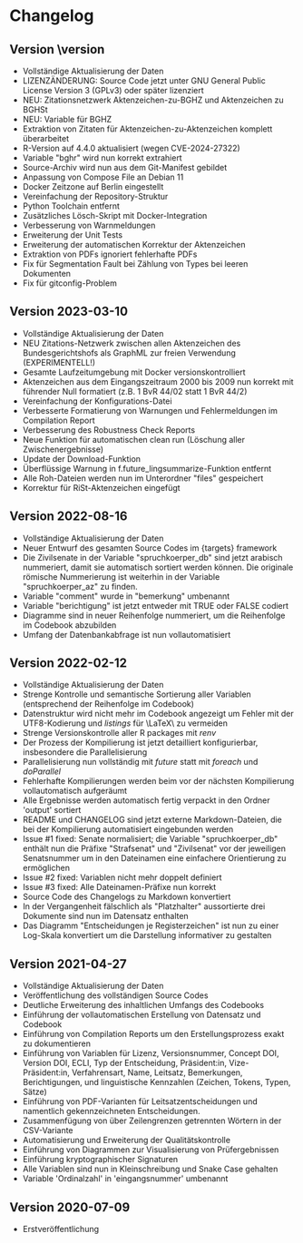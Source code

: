 # Changelog


## Version \version

- Vollständige Aktualisierung der Daten
- LIZENZÄNDERUNG: Source Code jetzt unter GNU General Public License Version 3 (GPLv3) oder später lizenziert
- NEU: Zitationsnetzwerk Aktenzeichen-zu-BGHZ und Aktenzeichen zu BGHSt
- NEU: Variable für BGHZ
- Extraktion von Zitaten für Aktenzeichen-zu-Aktenzeichen komplett überarbeitet
- R-Version auf 4.4.0 aktualisiert (wegen CVE-2024-27322)
- Variable "bghr" wird nun korrekt extrahiert
- Source-Archiv wird nun aus dem Git-Manifest gebildet
- Anpassung von Compose File an Debian 11
- Docker Zeitzone auf Berlin eingestellt
- Vereinfachung der Repository-Struktur
- Python Toolchain entfernt
- Zusätzliches Lösch-Skript mit Docker-Integration
- Verbesserung von Warnmeldungen
- Erweiterung der Unit Tests
- Erweiterung der automatischen Korrektur der Aktenzeichen
- Extraktion von PDFs ignoriert fehlerhafte PDFs
- Fix für Segmentation Fault bei Zählung von Types bei leeren Dokumenten
- Fix für gitconfig-Problem



## Version 2023-03-10

- Vollständige Aktualisierung der Daten
- NEU Zitations-Netzwerk zwischen allen Aktenzeichen des Bundesgerichtshofs als GraphML zur freien Verwendung (EXPERIMENTELL!)
- Gesamte Laufzeitumgebung mit Docker versionskontrolliert
- Aktenzeichen aus dem Eingangszeitraum 2000 bis 2009 nun korrekt mit führender Null formatiert (z.B. 1 BvR 44/02 statt 1 BvR 44/2)
- Vereinfachung der Konfigurations-Datei
- Verbesserte Formatierung von Warnungen und Fehlermeldungen im Compilation Report
- Verbesserung des Robustness Check Reports
- Neue Funktion für automatischen clean run (Löschung aller Zwischenergebnisse)
- Update der Download-Funktion
- Überflüssige Warnung in f.future_lingsummarize-Funktion entfernt
- Alle Roh-Dateien werden nun im Unterordner "files" gespeichert
- Korrektur für RiSt-Aktenzeichen eingefügt




## Version 2022-08-16

- Vollständige Aktualisierung der Daten
- Neuer Entwurf des gesamten Source Codes im {targets} framework
- Die Zivilsenate in der Variable "spruchkoerper_db" sind jetzt arabisch nummeriert, damit sie automatisch sortiert werden können. Die originale römische Nummerierung ist weiterhin in der Variable "spruchkoerper_az" zu finden.
- Variable "comment" wurde in "bemerkung" umbenannt
- Variable "berichtigung" ist jetzt entweder mit TRUE oder FALSE codiert
- Diagramme sind in neuer Reihenfolge nummeriert, um die Reihenfolge im Codebook abzubilden
- Umfang der Datenbankabfrage ist nun vollautomatisiert



## Version 2022-02-12
 
- Vollständige Aktualisierung der Daten
- Strenge Kontrolle und semantische Sortierung aller Variablen (entsprechend der Reihenfolge im Codebook)
- Datenstruktur wird nicht mehr im Codebook angezeigt um Fehler mit der UTF8-Kodierung und *listings* für \LaTeX\ zu vermeiden
- Strenge Versionskontrolle aller R packages mit *renv*
- Der Prozess der Kompilierung ist jetzt detailliert konfigurierbar, insbesondere die Parallelisierung
- Parallelisierung nun vollständig mit *future* statt mit *foreach* und *doParallel*
- Fehlerhafte Kompilierungen werden beim vor der nächsten Kompilierung vollautomatisch aufgeräumt
- Alle Ergebnisse werden automatisch fertig verpackt in den Ordner 'output' sortiert
- README und CHANGELOG sind jetzt externe Markdown-Dateien, die bei der Kompilierung automatisiert eingebunden werden
- Issue #1 fixed: Senate normalisiert; die Variable "spruchkoerper_db" enthält nun die Präfixe "Strafsenat" und "Zivilsenat" vor der jeweiligen Senatsnummer um in den Dateinamen eine einfachere Orientierung zu ermöglichen
- Issue #2 fixed: Variablen nicht mehr doppelt definiert
- Issue #3 fixed: Alle Dateinamen-Präfixe nun korrekt
- Source Code des Changelogs zu Markdown konvertiert
- In der Vergangenheit fälschlich als "Platzhalter" aussortierte drei Dokumente sind nun im Datensatz enthalten
- Das Diagramm "Entscheidungen je Registerzeichen" ist nun zu einer Log-Skala konvertiert um die Darstellung informativer zu gestalten



## Version 2021-04-27

- Vollständige Aktualisierung der Daten
- Veröffentlichung des vollständigen Source Codes
- Deutliche Erweiterung des inhaltlichen Umfangs des Codebooks
- Einführung der vollautomatischen Erstellung von Datensatz und Codebook
- Einführung von Compilation Reports um den Erstellungsprozess exakt zu dokumentieren
- Einführung von Variablen für Lizenz, Versionsnummer, Concept DOI, Version DOI, ECLI, Typ der Entscheidung, Präsident:in, Vize-Präsident:in, Verfahrensart, Name, Leitsatz, Bemerkungen, Berichtigungen, und linguistische Kennzahlen (Zeichen, Tokens, Typen, Sätze)
- Einführung von PDF-Varianten für Leitsatzentscheidungen und namentlich gekennzeichneten Entscheidungen.
- Zusammenfügung von über Zeilengrenzen getrennten Wörtern in der CSV-Variante
- Automatisierung und Erweiterung der Qualitätskontrolle
- Einführung von Diagrammen zur Visualisierung von Prüfergebnissen
- Einführung kryptographischer Signaturen
- Alle Variablen sind nun in Kleinschreibung und Snake Case gehalten
- Variable 'Ordinalzahl' in 'eingangsnummer' umbenannt

 
 
## Version 2020-07-09

- Erstveröffentlichung

